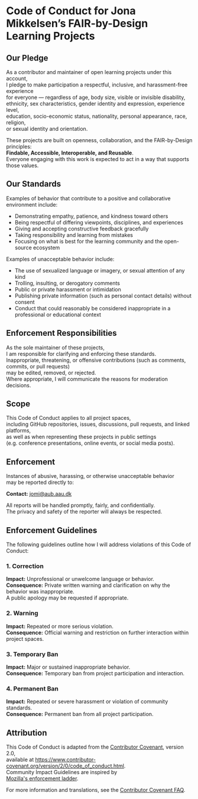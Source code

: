 # Code of Conduct for Jona Mikkelsen’s FAIR-by-Design Learning Projects

## Our Pledge

As a contributor and maintainer of open learning projects under this account,  
I pledge to make participation a respectful, inclusive, and harassment-free experience  
for everyone — regardless of age, body size, visible or invisible disability,  
ethnicity, sex characteristics, gender identity and expression, experience level,  
education, socio-economic status, nationality, personal appearance, race, religion,  
or sexual identity and orientation.

These projects are built on openness, collaboration, and the FAIR-by-Design principles:  
**Findable, Accessible, Interoperable, and Reusable**.  
Everyone engaging with this work is expected to act in a way that supports those values.

## Our Standards

Examples of behavior that contribute to a positive and collaborative environment include:

* Demonstrating empathy, patience, and kindness toward others  
* Being respectful of differing viewpoints, disciplines, and experiences  
* Giving and accepting constructive feedback gracefully  
* Taking responsibility and learning from mistakes  
* Focusing on what is best for the learning community and the open-source ecosystem

Examples of unacceptable behavior include:

* The use of sexualized language or imagery, or sexual attention of any kind  
* Trolling, insulting, or derogatory comments  
* Public or private harassment or intimidation  
* Publishing private information (such as personal contact details) without consent  
* Conduct that could reasonably be considered inappropriate in a professional or educational context

## Enforcement Responsibilities

As the sole maintainer of these projects,  
I am responsible for clarifying and enforcing these standards.  
Inappropriate, threatening, or offensive contributions (such as comments, commits, or pull requests)  
may be edited, removed, or rejected.  
Where appropriate, I will communicate the reasons for moderation decisions.

## Scope

This Code of Conduct applies to all project spaces,  
including GitHub repositories, issues, discussions, pull requests, and linked platforms,  
as well as when representing these projects in public settings  
(e.g. conference presentations, online events, or social media posts).

## Enforcement

Instances of abusive, harassing, or otherwise unacceptable behavior  
may be reported directly to:

**Contact:** jomi@aub.aau.dk  

All reports will be handled promptly, fairly, and confidentially.  
The privacy and safety of the reporter will always be respected.

## Enforcement Guidelines

The following guidelines outline how I will address violations of this Code of Conduct:

### 1. Correction
**Impact:** Unprofessional or unwelcome language or behavior.  
**Consequence:** Private written warning and clarification on why the behavior was inappropriate.  
A public apology may be requested if appropriate.

### 2. Warning
**Impact:** Repeated or more serious violation.  
**Consequence:** Official warning and restriction on further interaction within project spaces.

### 3. Temporary Ban
**Impact:** Major or sustained inappropriate behavior.  
**Consequence:** Temporary ban from project participation and interaction.

### 4. Permanent Ban
**Impact:** Repeated or severe harassment or violation of community standards.  
**Consequence:** Permanent ban from all project participation.

## Attribution

This Code of Conduct is adapted from the [Contributor Covenant][homepage], version 2.0,  
available at https://www.contributor-covenant.org/version/2/0/code_of_conduct.html.  
Community Impact Guidelines are inspired by  
[Mozilla's enforcement ladder](https://github.com/mozilla/diversity).

[homepage]: https://www.contributor-covenant.org

For more information and translations, see the [Contributor Covenant FAQ](https://www.contributor-covenant.org/faq).
